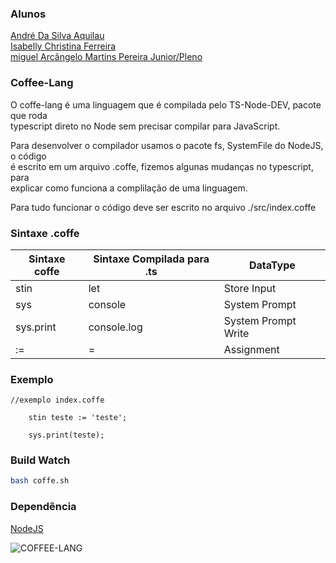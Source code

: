 ### Alunos 
[André Da Silva Aquilau](https://github.com/AndreAquilau)<br>
[Isabelly Christina Ferreira](https://github.com/isabelly46)<br>
[miguel Arcângelo Martins Pereira Junior/Pleno](https://github.com/miguelarcjr)<br>

### Coffee-Lang
<p>
O coffe-lang é uma linguagem que é compilada pelo TS-Node-DEV, pacote que roda <br>
typescript direto no Node sem precisar compilar para JavaScript.
</p>
<p>
Para desenvolver o compilador usamos o pacote fs, SystemFile do NodeJS, o código <br>
é escrito em um arquivo .coffe, fizemos algunas mudanças no typescript, para <br>
explicar como funciona a complilação de uma linguagem.
</p>
<p>
Para tudo funcionar o código deve ser escrito no arquivo ./src/index.coffe
</p>

### Sintaxe .coffe
<table>
    <thead>
        <th>
            Sintaxe coffe
        </th>
        <th>
            Sintaxe Compilada para .ts
        </th>
        <th>
            DataType
        </th>
    </thead>
    <tbody>
        <tr>
            <td>stin</td>
            <td>let</td>
            <td>Store Input</td>
        </tr>
        <tr>
            <td>sys</td>
            <td>console</td>
            <td>System Prompt</td>
        </tr>
        <tr>
            <td>sys.print</td>
            <td>console.log</td>
            <td>System Prompt Write</td>
        </tr>
        <tr>
            <td>:=</td>
            <td>=</td>
            <td>Assignment</td>
        </tr>
    </tbody>

</table>

### Exemplo
```.coffe
//exemplo index.coffe

    stin teste := 'teste';

    sys.print(teste);
```

### Build Watch 
```bash
bash coffe.sh
```
### Dependência
[NodeJS](https://nodejs.org/en/)


![COFFEE-LANG](https://img.shields.io/badge/-Coffee%20Lang-944058?style=flat-square&logo=coffee&logoColor=white)